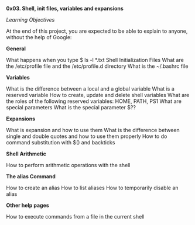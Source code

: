 **0x03. Shell, init files, variables and expansions**


_Learning Objectives_

At the end of this project, you are expected to be able to explain to anyone, without the help of Google:

**General**

What happens when you type $ ls -l *.txt
Shell Initialization Files
What are the /etc/profile file and the /etc/profile.d directory
What is the ~/.bashrc file

**Variables**

What is the difference between a local and a global variable
What is a reserved variable
How to create, update and delete shell variables
What are the roles of the following reserved variables: HOME, PATH, PS1
What are special parameters
What is the special parameter $??

**Expansions**

What is expansion and how to use them
What is the difference between single and double quotes and how to use them properly
How to do command substitution with $() and backticks

**Shell Arithmetic**

How to perform arithmetic operations with the shell

**The alias Command**

How to create an alias
How to list aliases
How to temporarily disable an alias

**Other help pages**

How to execute commands from a file in the current shell
